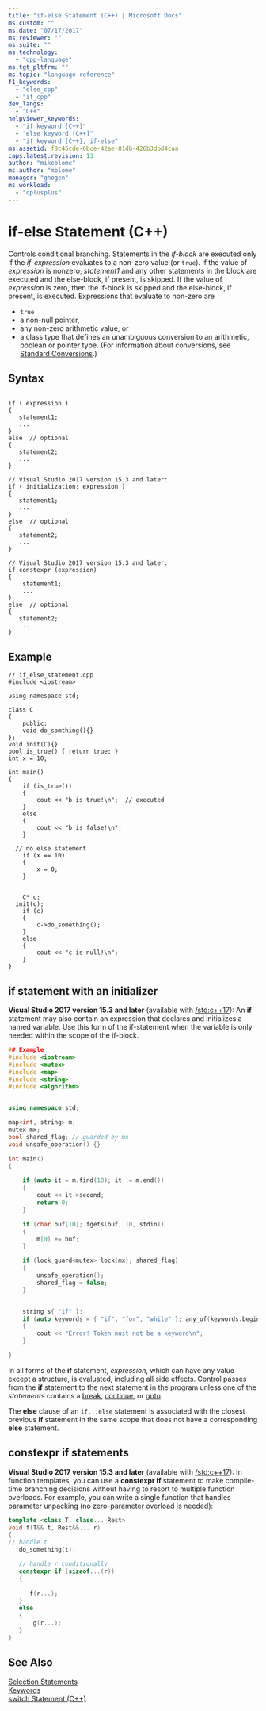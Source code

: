```yaml
---
title: "if-else Statement (C++) | Microsoft Docs"
ms.custom: ""
ms.date: "07/17/2017"
ms.reviewer: ""
ms.suite: ""
ms.technology: 
  - "cpp-language"
ms.tgt_pltfrm: ""
ms.topic: "language-reference"
f1_keywords: 
  - "else_cpp"
  - "if_cpp"
dev_langs: 
  - "C++"
helpviewer_keywords: 
  - "if keyword [C++]"
  - "else keyword [C++]"
  - "if keyword [C++], if-else"
ms.assetid: f8c45cde-6bce-42ae-81db-426b3dbd4caa
caps.latest.revision: 13
author: "mikeblome"
ms.author: "mblome"
manager: "ghogen"
ms.workload: 
  - "cplusplus"
---
```

# if-else Statement (C++)
Controls conditional branching. Statements in the *if-block* are executed only if the *if-expression* evaluates to a non-zero value (or `true`). If the value of *expression* is nonzero, *statement1* and any other statements in the block are executed and the else-block, if present, is skipped. If the value of *expression* is zero, then the if-block is skipped and the else-block, if present, is executed. Expressions that evaluate to non-zero are
- `true`
- a non-null pointer,
- any non-zero arithmetic value, or 
- a class type that defines an unambiguous conversion to an arithmetic, boolean or pointer type. (For information about conversions, see [Standard Conversions](../cpp/standard-conversions.md).)   
  
## Syntax  
  
```  
  
if ( expression )  
{
   statement1;
   ...  
}
else  // optional
{
   statement2;
   ...
} 

// Visual Studio 2017 version 15.3 and later:
if ( initialization; expression )  
{
   statement1;
   ...  
}
else  // optional
{
   statement2;
   ...
}  

// Visual Studio 2017 version 15.3 and later:
if constexpr (expression)
{
    statement1;
    ...
}
else  // optional
{
   statement2;
   ...
} 
```  
## Example  
```  
// if_else_statement.cpp  
#include <iostream>

using namespace std;

class C
{
    public:
    void do_somthing(){}
};
void init(C){}
bool is_true() { return true; }
int x = 10;

int main()
{
	if (is_true())
	{
		cout << "b is true!\n";  // executed
	}
	else
	{
		cout << "b is false!\n";
	}

  // no else statement
	if (x == 10)
	{
		x = 0; 
	}
	
  
	C* c;
  init(c);
	if (c)
	{
		c->do_something();
	}
	else
	{
		cout << "c is null!\n";
	}
}
```  
## if statement with an initializer
**Visual Studio 2017 version 15.3 and later** (available with [/std:c++17](../build/reference/std-specify-language-standard-version.md)): An **if** statement may also contain an expression that declares and initializes a named variable. Use this form of the if-statement when the variable is only needed within the scope of the if-block. 

```cpp
## Example  
#include <iostream>
#include <mutex>
#include <map>
#include <string>
#include <algorithm>


using namespace std;

map<int, string> m;
mutex mx;
bool shared_flag; // guarded by mx
void unsafe_operation() {}

int main()
{

	if (auto it = m.find(10); it != m.end())
	{
		cout << it->second;
		return 0;
	}

	if (char buf[10]; fgets(buf, 10, stdin))
	{
		m[0] += buf;
	}

	if (lock_guard<mutex> lock(mx); shared_flag)
	{
		unsafe_operation();
		shared_flag = false;
	}


	string s{ "if" };
    if (auto keywords = { "if", "for", "while" }; any_of(keywords.begin(), keywords.end(), [&s](const char* kw) { return s == kw; }))
	{
		cout << "Error! Token must not be a keyword\n";
	}

}
```

 In all forms of the **if** statement, *expression*, which can have any value except a structure, is evaluated, including all side effects. Control passes from the **if** statement to the next statement in the program unless one of the *statement*s contains a [break](../cpp/break-statement-cpp.md), [continue](../cpp/continue-statement-cpp.md), or [goto](../cpp/goto-statement-cpp.md).  
  
 The **else** clause of an `if...else` statement is associated with the closest previous **if** statement in the same scope that does not have a corresponding **else** statement.   

## constexpr if statements
**Visual Studio 2017 version 15.3 and later** (available with [/std:c++17](../build/reference/std-specify-language-standard-version.md)): In function templates, you can use a **constexpr if** statement to make compile-time branching decisions without having to resort to multiple function overloads. For example, you can write a single function that handles parameter unpacking (no zero-parameter overload is needed): 

```cpp
template <class T, class... Rest>
void f(T&& t, Rest&&... r)
{
// handle t
   do_something(t);

   // handle r conditionally
   constexpr if (sizeof...(r)) 
   {
      
      f(r...); 
   }
   else
   {
       g(r...);
   }
}
```

  
 
## See Also  
 [Selection Statements](../cpp/selection-statements-cpp.md)   
 [Keywords](../cpp/keywords-cpp.md)   
 [switch Statement (C++)](../cpp/switch-statement-cpp.md)